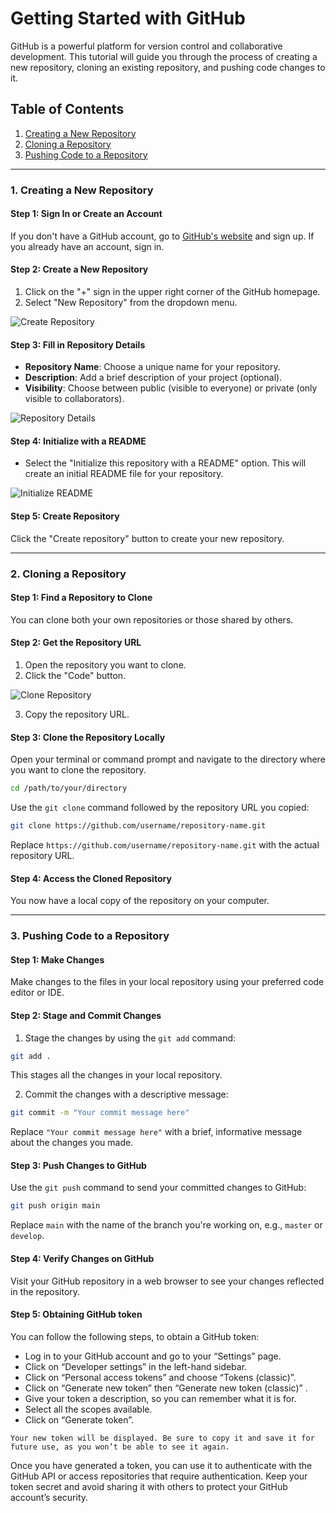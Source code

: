 # Getting Started with GitHub

GitHub is a powerful platform for version control and collaborative development. This tutorial will guide you through the process of creating a new repository, cloning an existing repository, and pushing code changes to it.

## Table of Contents

1. [Creating a New Repository](#creating-a-new-repository)
2. [Cloning a Repository](#cloning-a-repository)
3. [Pushing Code to a Repository](#pushing-code-to-a-repository)

------

### 1. Creating a New Repository

#### Step 1: Sign In or Create an Account

If you don't have a GitHub account, go to [GitHub's website](https://github.com/) and sign up. If you already have an account, sign in.

#### Step 2: Create a New Repository

1. Click on the "+" sign in the upper right corner of the GitHub homepage.
2. Select "New Repository" from the dropdown menu.

![Create Repository](./imgs/github1.png)

#### Step 3: Fill in Repository Details

- **Repository Name**: Choose a unique name for your repository.
- **Description**: Add a brief description of your project (optional).
- **Visibility**: Choose between public (visible to everyone) or private (only visible to collaborators).

![Repository Details](./imgs/github2.png)

#### Step 4: Initialize with a README

- Select the "Initialize this repository with a README" option. This will create an initial README file for your repository.

![Initialize README](./imgs/github3.png)

#### Step 5: Create Repository

Click the "Create repository" button to create your new repository.

---

### 2. Cloning a Repository

#### Step 1: Find a Repository to Clone

You can clone both your own repositories or those shared by others.

#### Step 2: Get the Repository URL

1. Open the repository you want to clone.
2. Click the "Code" button.

![Clone Repository](./imgs/github4.png)

3. Copy the repository URL.

#### Step 3: Clone the Repository Locally

Open your terminal or command prompt and navigate to the directory where you want to clone the repository.

```bash
cd /path/to/your/directory
```

Use the `git clone` command followed by the repository URL you copied:

```bash
git clone https://github.com/username/repository-name.git
```

Replace `https://github.com/username/repository-name.git` with the actual repository URL.

#### Step 4: Access the Cloned Repository

You now have a local copy of the repository on your computer.

---

### 3. Pushing Code to a Repository

#### Step 1: Make Changes

Make changes to the files in your local repository using your preferred code editor or IDE.

#### Step 2: Stage and Commit Changes

1. Stage the changes by using the `git add` command:

```bash
git add .
```

This stages all the changes in your local repository.

2. Commit the changes with a descriptive message:

```bash
git commit -m "Your commit message here"
```

Replace `"Your commit message here"` with a brief, informative message about the changes you made.

#### Step 3: Push Changes to GitHub

Use the `git push` command to send your committed changes to GitHub:

```bash
git push origin main
```

Replace `main` with the name of the branch you're working on, e.g., `master` or `develop`.

#### Step 4: Verify Changes on GitHub

Visit your GitHub repository in a web browser to see your changes reflected in the repository.

#### Step 5: Obtaining GitHub token

You can follow the following steps, to obtain a GitHub token:

* Log in to your GitHub account and go to your “Settings” page.
* Click on “Developer settings” in the left-hand sidebar.
* Click on “Personal access tokens” and choose “Tokens (classic)”.
* Click on “Generate new token” then “Generate new token (classic)” .
* Give your token a description, so you can remember what it is for.
* Select all the scopes available.
* Click on “Generate token”.


```{note}
Your new token will be displayed. Be sure to copy it and save it for future use, as you won’t be able to see it again.
```

Once you have generated a token, you can use it to authenticate with the GitHub API or access repositories that require authentication. Keep your token secret and avoid sharing it with others to protect your GitHub account’s security.

